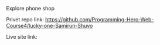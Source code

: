Explore phone shop

Privet repo link: 
https://github.com/Programming-Hero-Web-Course4/lucky-one-Samirun-Shuvo

Live site link:


